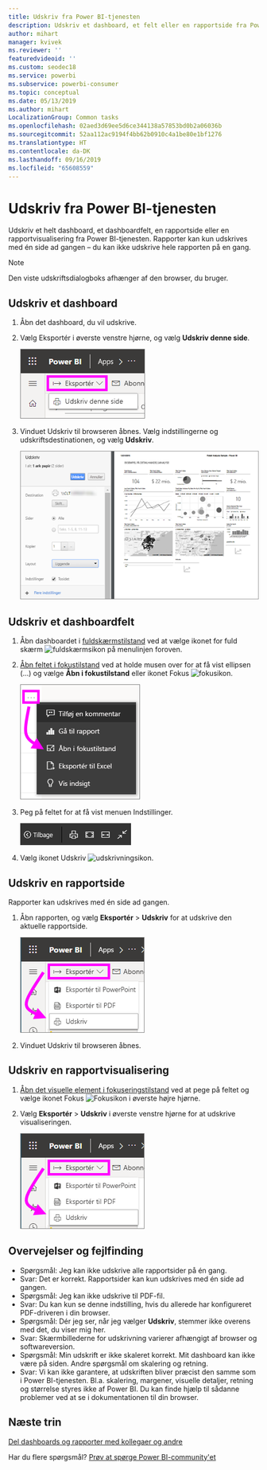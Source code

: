 ```yaml
---
title: Udskriv fra Power BI-tjenesten
description: Udskriv et dashboard, et felt eller en rapportside fra Power BI-tjenesten.
author: mihart
manager: kvivek
ms.reviewer: ''
featuredvideoid: ''
ms.custom: seodec18
ms.service: powerbi
ms.subservice: powerbi-consumer
ms.topic: conceptual
ms.date: 05/13/2019
ms.author: mihart
LocalizationGroup: Common tasks
ms.openlocfilehash: 02aed3d69ee5d6ce344138a57853bd0b2a06036b
ms.sourcegitcommit: 52aa112ac9194f4bb62b0910c4a1be80e1bf1276
ms.translationtype: HT
ms.contentlocale: da-DK
ms.lasthandoff: 09/16/2019
ms.locfileid: "65608559"
---
```

# <a name="printing-from-the-power-bi-service"></a>Udskriv fra Power BI-tjenesten
Udskriv et helt dashboard, et dashboardfelt, en rapportside eller en rapportvisualisering fra Power BI-tjenesten. Rapporter kan kun udskrives med én side ad gangen – du kan ikke udskrive hele rapporten på en gang.

   > [!NOTE]
   > Den viste udskriftsdialogboks afhænger af den browser, du bruger.
   > 
## <a name="print-a-dashboard"></a>Udskriv et dashboard
1. Åbn det dashboard, du vil udskrive.
2. Vælg Eksportér i øverste venstre hjørne, og vælg **Udskriv denne side**.
   
    ![Udskrivningsindstilling for dashboard](./media/end-user-print/power-bi-dashboard-print.png)
3. Vinduet Udskriv til browseren åbnes. Vælg indstillingerne og udskriftsdestinationen, og vælg **Udskriv**.
   

   
    ![dialogboksen udskriv](./media/end-user-print/pbi_print_dash_new2.png)

## <a name="print-a-dashboard-tile"></a>Udskriv et dashboardfelt
1. Åbn dashboardet i [fuldskærmstilstand](end-user-focus.md) ved at vælge ikonet for fuld skærm ![fuldskærmsikon](./media/end-user-print/power-bi-full-screen-icon.png) på menulinjen foroven.
3. [Åbn feltet i fokustilstand](end-user-focus.md) ved at holde musen over for at få vist ellipsen (...) og vælge **Åbn i fokustilstand** eller ikonet Fokus ![fokusikon](./media/end-user-print/power-bi-focus-icon.png).
   
    ![ellipsemenu](./media/end-user-print/power-bi-menu-options.png)
4. Peg på feltet for at få vist menuen Indstillinger.
   
    ![menu med indstillinger for fuld skærm](./media/end-user-print/menu-options-new.png)
4. Vælg ikonet Udskriv ![udskrivningsikon](./media/end-user-print/print-icon.png).     
   

## <a name="print-a-report-page"></a>Udskriv en rapportside
Rapporter kan udskrives med én side ad gangen.

1. Åbn rapporten, og vælg **Eksportér** > **Udskriv** for at udskrive den aktuelle rapportside.
   
    ![Power BI-filmenu](./media/end-user-print/power-bi-report-print.png)
3. Vinduet Udskriv til browseren åbnes.
   


## <a name="print-a-report-visual"></a>Udskriv en rapportvisualisering
1. [Åbn det visuelle element i fokuseringstilstand](end-user-focus.md) ved at pege på feltet og vælge ikonet Fokus ![Fokusikon](./media/end-user-print/power-bi-focus-icon.png) i øverste højre hjørne.

2. Vælg **Eksportér** > **Udskriv** i øverste venstre hjørne for at udskrive visualiseringen.

    ![Power BI-filmenu](./media/end-user-print/power-bi-report-print.png)



## <a name="considerations-and-troubleshooting"></a>Overvejelser og fejlfinding

* Spørgsmål: Jeg kan ikke udskrive alle rapportsider på én gang.    
* Svar: Det er korrekt. Rapportsider kan kun udskrives med én side ad gangen.
* Spørgsmål: Jeg kan ikke udskrive til PDF-fil.    
* Svar: Du kan kun se denne indstilling, hvis du allerede har konfigureret PDF-driveren i din browser.    
* Spørgsmål: Dér jeg ser, når jeg vælger **Udskriv**, stemmer ikke overens med det, du viser mig her.    
* Svar: Skærmbillederne for udskrivning varierer afhængigt af browser og softwareversion.
* Spørgsmål: Min udskrift er ikke skaleret korrekt.  Mit dashboard kan ikke være på siden. Andre spørgsmål om skalering og retning.    
* Svar: Vi kan ikke garantere, at udskriften bliver præcist den samme som i Power BI-tjenesten. Bl.a. skalering, margener, visuelle detaljer, retning og størrelse styres ikke af Power BI. Du kan finde hjælp til sådanne problemer ved at se i dokumentationen til din browser.      

## <a name="next-steps"></a>Næste trin
[Del dashboards og rapporter med kollegaer og andre](../service-share-dashboards.md)

Har du flere spørgsmål? [Prøv at spørge Power BI-community'et](http://community.powerbi.com/)

